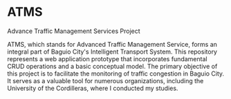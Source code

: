 # ATMS
Advance Traffic Management Services Project

ATMS, which stands for Advanced Traffic Management Service, forms an integral part of Baguio City's Intelligent Transport System. This repository represents a web application prototype that incorporates fundamental CRUD operations and a basic conceptual model. The primary objective of this project is to facilitate the monitoring of traffic congestion in Baguio City. It serves as a valuable tool for numerous organizations, including the University of the Cordilleras, where I conducted my studies.

